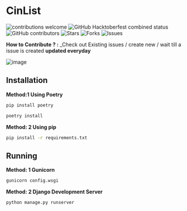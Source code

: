 
# CinList 
![contributions welcome](https://img.shields.io/badge/contributions-welcome-brightgreen.svg?)
![GitHub Hacktoberfest combined status](https://img.shields.io/github/hacktoberfest/2022/akshayitzme/cinlist?)
![GitHub contributors](https://img.shields.io/github/contributors/akshayitzme/cinlist?)
![Stars](https://img.shields.io/github/stars/akshayitzme/cinlist?logo=appveyor)
![Forks](https://img.shields.io/github/forks/akshayitzme/cinlist?logo=appveyor)
![Issues](https://img.shields.io/github/issues/akshayitzme/cinlist?logo=appveyor)

**How to Contribute ? :** _Check out Existing issues / create new  / wait till a issue is created ****updated everyday****

![image](https://user-images.githubusercontent.com/60477442/194534094-5d00a665-7bf9-4f97-82d2-95ec15158c1a.png)


## Installation

**Method:1 Using Poetry**
```bash 
pip install poetry
```

```bash
poetry install
```
**Method: 2 Using pip**

 ```bash
 pip install -r requirements.txt
 ```

## Running
**Method: 1 Gunicorn**
```bash
gunicorn config.wsgi
```

**Method: 2 Django Development Server**
```bash
python manage.py runserver
```
